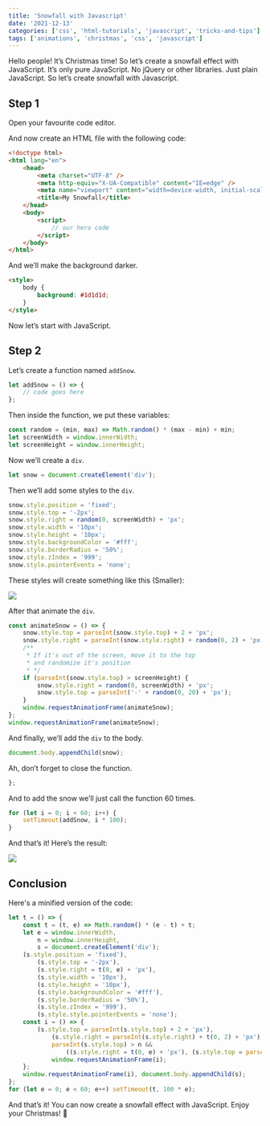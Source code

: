 ```yaml
---
title: 'Snowfall with Javascript'
date: '2021-12-13'
categories: ['css', 'html-tutorials', 'javascript', 'tricks-and-tips']
tags: ['animations', 'christmas', 'css', 'javascript']
---
```


Hello people! It’s Christmas time! So let’s create a snowfall effect with JavaScript. It’s only pure JavaScript. No jQuery or other libraries. Just plain JavaScript. So let’s create snowfall with Javascript.

## Step 1

Open your favourite code editor.

And now create an HTML file with the following code:

```html
<!doctype html>
<html lang="en">
	<head>
		<meta charset="UTF-8" />
		<meta http-equiv="X-UA-Compatible" content="IE=edge" />
		<meta name="viewport" content="width=device-width, initial-scale=1.0" />
		<title>My Snowfall</title>
	</head>
	<body>
		<script>
			// our hero code
		</script>
	</body>
</html>
```

And we’ll make the background darker.

```html
<style>
	body {
		background: #1d1d1d;
	}
</style>
```

Now let’s start with JavaScript.

## Step 2

Let’s create a function named `addSnow`.

```js
let addSnow = () => {
	// code goes here
};
```

Then inside the function, we put these variables:

```js
const random = (min, max) => Math.random() * (max - min) + min;
let screenWidth = window.innerWidth;
let screenHeight = window.innerHeight;
```

Now we’ll create a `div`.

```js
let snow = document.createElement('div');
```

Then we’ll add some styles to the `div`.

```js
snow.style.position = 'fixed';
snow.style.top = '-2px';
snow.style.right = random(0, screenWidth) + 'px';
snow.style.width = '10px';
snow.style.height = '10px';
snow.style.backgroundColor = '#fff';
snow.style.borderRadius = '50%';
snow.style.zIndex = '999';
snow.style.pointerEvents = 'none';
```

These styles will create something like this (Smaller):

![](https://ak.picdn.net/shutterstock/videos/1060304588/thumb/3.jpg?ip=x480)

After that animate the `div`.

```js
const animateSnow = () => {
	snow.style.top = parseInt(snow.style.top) + 2 + 'px';
	snow.style.right = parseInt(snow.style.right) + random(0, 2) + 'px';
	/**
	 * If it's out of the screen, move it to the top
	 * and randomize it's position
	 * */
	if (parseInt(snow.style.top) > screenHeight) {
		snow.style.right = random(0, screenWidth) + 'px';
		snow.style.top = parseInt('-' + random(0, 20) + 'px');
	}
	window.requestAnimationFrame(animateSnow);
};
window.requestAnimationFrame(animateSnow);
```

And finally, we’ll add the `div` to the body.

```js
document.body.appendChild(snow);
```

Ah, don’t forget to close the function.

```js
};
```

And to add the snow we’ll just call the function 60 times.

```js
for (let i = 0; i < 60; i++) {
	setTimeout(addSnow, i * 100);
}
```

And that’s it! Here’s the result:

![](https://s10.gifyu.com/images/ezgif-2-409e59e71a11.gif)

## Conclusion

Here's a minified version of the code:

```js
let t = () => {
	const t = (t, e) => Math.random() * (e - t) + t;
	let e = window.innerWidth,
		n = window.innerHeight,
		s = document.createElement('div');
	(s.style.position = 'fixed'),
		(s.style.top = '-2px'),
		(s.style.right = t(0, e) + 'px'),
		(s.style.width = '10px'),
		(s.style.height = '10px'),
		(s.style.backgroundColor = '#fff'),
		(s.style.borderRadius = '50%'),
		(s.style.zIndex = '999'),
		(s.style.style.pointerEvents = 'none');
	const i = () => {
		(s.style.top = parseInt(s.style.top) + 2 + 'px'),
			(s.style.right = parseInt(s.style.right) + t(0, 2) + 'px'),
			parseInt(s.style.top) > n &&
				((s.style.right = t(0, e) + 'px'), (s.style.top = parseInt('-' + t(0, 20) + 'px'))),
			window.requestAnimationFrame(i);
	};
	window.requestAnimationFrame(i), document.body.appendChild(s);
};
for (let e = 0; e < 60; e++) setTimeout(t, 100 * e);
```

And that’s it! You can now create a snowfall effect with JavaScript. Enjoy your Christmas! 🎄
